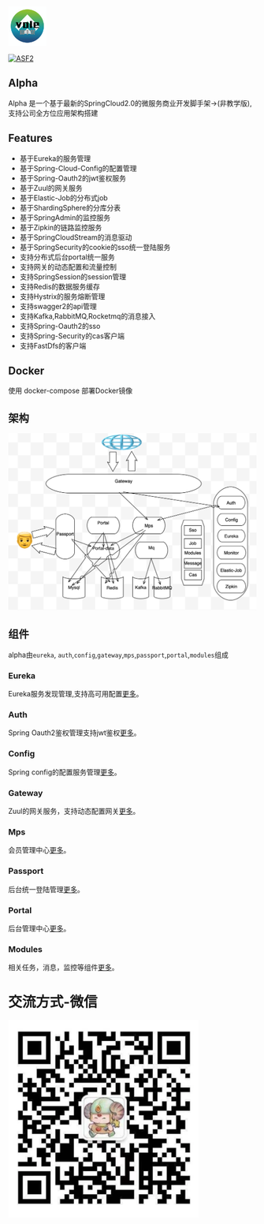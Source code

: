 <img src="./docs/images/logo.png" height=80></img>

[![ASF2](http://img.shields.io/badge/license-ASF2-blue.svg)](http://www.apache.org/licenses/LICENSE-2.0.txt)

Alpha
-------
Alpha 是一个基于最新的SpringCloud2.0的微服务商业开发脚手架->(非教学版),支持公司全方位应用架构搭建

## Features
* 基于Eureka的服务管理
* 基于Spring-Cloud-Config的配置管理
* 基于Spring-Oauth2的jwt鉴权服务
* 基于Zuul的网关服务
* 基于Elastic-Job的分布式job
* 基于ShardingSphere的分库分表
* 基于SpringAdmin的监控服务
* 基于Zipkin的链路监控服务
* 基于SpringCloudStream的消息驱动
* 基于SpringSecurity的cookie的sso统一登陆服务
* 支持分布式后台portal统一服务
* 支持网关的动态配置和流量控制
* 支持SpringSession的session管理
* 支持Redis的数据服务缓存
* 支持Hystrix的服务熔断管理
* 支持swagger2的api管理
* 支持Kafka,RabbitMQ,Rocketmq的消息接入
* 支持Spring-Oauth2的sso
* 支持Spring-Security的cas客户端
* 支持FastDfs的客户端

## Docker
使用 docker-compose 部署Docker镜像


## 架构
![](./docs/images/arch.png)


## 组件
alpha由`eureka`, `auth`,`config`,`gateway`,`mps`,`passport`,`portal`,`modules`组成

### Eureka
Eureka服务发现管理,支持高可用配置[更多](./docs/eureka.md)。

### Auth
Spring Oauth2鉴权管理支持jwt鉴权[更多](./docs/auth.md)。

### Config
Spring config的配置服务管理[更多](./docs/config.md)。

### Gateway
Zuul的网关服务，支持动态配置网关[更多](./docs/gateway.md)。

### Mps
会员管理中心[更多](./docs/mps.md)。

### Passport
后台统一登陆管理[更多](./docs/passport.md)。

### Portal
后台管理中心[更多](./docs/portal.md)。

### Modules
相关任务，消息，监控等组件[更多](./docs/modules.md)。

# 交流方式-微信
<img src="./docs/images/wx.png" height=400></img>
